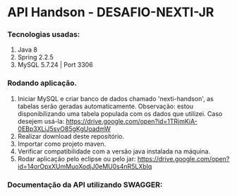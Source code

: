 # API Handson - DESAFIO-NEXTI-JR

### Tecnologias usadas:

1. Java 8
2. Spring 2.2.5
3. MySQL 5.7.24 | Port 3306

### Rodando aplicação.

1. Iniciar MySQL e criar banco de dados chamado 'nexti-handson', as tabelas serão geradas automaticamente. Observação: estou disponibilizando uma tabela populada com os dados que utilizei. Caso desejem usá-la: https://drive.google.com/open?id=1TRjmKiA-0EBp3XLiJ5svO85gKgUoadmW
2. Realizar download deste repositório.
3. Importar como projeto maven.
4. Verificar compatibilidade com a versão java instalada na máquina.
5. Rodar aplicação pelo eclipse ou pelo jar: https://drive.google.com/open?id=14orOpxXUmMuoXodjJ0eMU0s4nR5LXblq

### Documentação da API utilizando SWAGGER:
